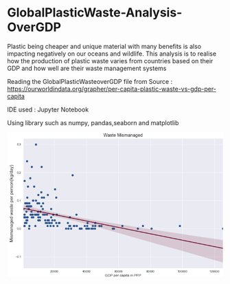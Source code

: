 # GlobalPlasticWaste-Analysis-OverGDP

Plastic being cheaper and unique material with many benefits is also impacting negatively on our oceans and wildlife.  This analysis is to realise how the production of plastic waste varies from countries based on their GDP and how well are their waste management systems


Reading the GlobalPlasticWasteoverGDP file from  Source : https://ourworldindata.org/grapher/per-capita-plastic-waste-vs-gdp-per-capita 


IDE used : Jupyter Notebook

Using library such as numpy, pandas,seaborn and matplotlib


![WasteManaged -GDPv/sPer Person](https://github.com/DataScientist-shrashetty/GlobalPlasticWaste-Analysis-OverGDP/blob/main/Screenshot%20(307).png)


